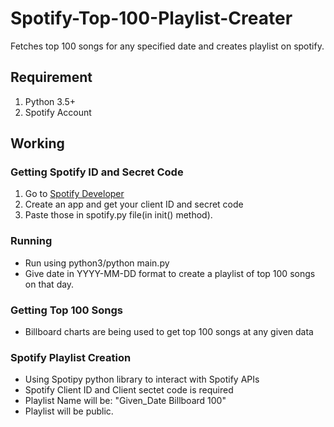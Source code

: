 # Spotify-Top-100-Playlist-Creater
Fetches top 100 songs for any specified date and creates playlist on spotify.

## Requirement
1) Python 3.5+
2) Spotify Account

## Working

### Getting Spotify ID and Secret Code
1) Go to <a href="https://developer.spotify.com/dashboard/">Spotify Developer</a>
2) Create an app and get your client ID and secret code
3) Paste those in spotify.py file(in init() method).

### Running
<ul><li>Run using python3/python main.py</li>
<li>Give date in YYYY-MM-DD format to create a playlist of top 100 songs on that day.</li></ul>

### Getting Top 100 Songs
<ul><li>Billboard charts are being used to get top 100 songs at any given data</li></ul>

### Spotify Playlist Creation
<ul>
<li>Using Spotipy python library to interact with Spotify APIs</li>
<li>Spotify Client ID and Client sectet code is required</li>
<li>Playlist Name will be: "Given_Date Billboard 100"</li>
<li>Playlist will be public.</li>
</ul>



